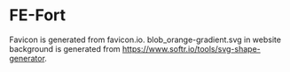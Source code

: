 # FE-Fort
Favicon is generated from favicon.io.
blob_orange-gradient.svg in website background is generated from https://www.softr.io/tools/svg-shape-generator.

